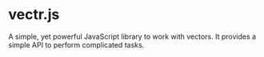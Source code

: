 # vectr.js
A simple, yet powerful JavaScript library to work with vectors. It provides a simple API to perform complicated tasks.
